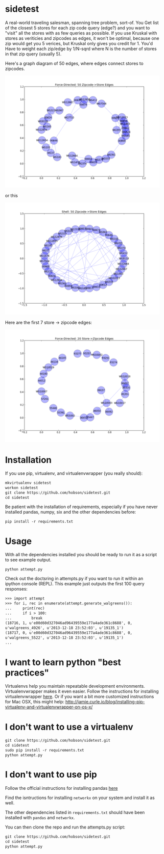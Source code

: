 # sidetest

A real-world traveling salesman, spanning tree problem, sort-of. You Get  list of the closest 5 stores for each zip code query (edge?) and you want to "visit" all the stores with as few queries as possible. If you use Kruskal with stores as veriticies and zipcodes as edges, it won't be optimal, because one zip would get you 5 verices, but Kruskal only gives you credit for 1. You'd Have to weight each zip/edge by 1/N-sqrd where N is the number of stores in that zip query (usually 5). 


Here's a graph diagram of 50 edges, where edges connect stores to zipcodes.

![Force-Directed Graph Diagram](spring50edges.png?raw=true "50 Store-Zipcode Edges, Force-Directed Layout")

or this

![Shell Graph Diagram](shell50edges.png?raw=true "50 Store-Zipcode Edges, Shell (Circle) Layout")

Here are the first 7 store -> zipcode edges:

![Force-Directed Graph, 7 Stores](first7stores.png?raw=true "First 7 Stores, Force-Directed Layout")


# Installation

If you use pip, virtualenv, and virtualenvwrapper (you really should):

    mkvirtualenv sidetest
    workon sidetest
    git clone https://github.com/hobson/sidetest.git
    cd sidetest

Be patient with the installation of requirements, especially if you have never installed pandas, numpy, six and the other dependencies before:

    pip install -r requirements.txt

# Usage

With all the dependencies installed you should be ready to run it as a script to see example output.  

    python attempt.py

Check out the doctsring in attempts.py if you want to run it within an ipython console (REPL). This example just outputs the first 100 query responses:

    >>> import attempt
    >>> for i, rec in enumerate(attempt.generate_walgreens()):
    ...     print(rec)
    ...     if i > 100:
    ...         break
    (18716, 1, u'e00d60d327046ad96439559e177a4ade361c8688', 0, u'walgreens_4926', u'2013-12-18 23:52:03', u'19135_1')
    (18717, 0, u'e00d60d327046ad96439559e177a4ade361c8688', 0, u'walgreens_5522', u'2013-12-18 23:52:03', u'19135_1')
    ...

# I want to learn python "best practices"

Virtualenvs help you maintain repeatable development environments. Virtualenvwrapper makes it even easier. Follow the instructions for installing virtualenvwrapper [here](http://virtualenvwrapper.readthedocs.org/en/latest/install.html). Or if you want a bit more customized instructions for Mac OSX, this might help: http://jamie.curle.io/blog/installing-pip-virtualenv-and-virtualenvwrapper-on-os-x/

# I don't want to use a virtualenv

    git clone https://github.com/hobson/sidetest.git
    cd sidetest
    sudo pip install -r requirements.txt
    python attempt.py

# I don't want to use pip

Follow the official instructions for installing pandas [here](http://pandas.pydata.org/pandas-docs/stable/install.html)

Find the isntructions for installing `networkx` on your system and install it as well.

The other dependencies listed in `requirements.txt` should have been installed with `pandas` and `networkx`.

You can then clone the repo and run the attempts.py script:

    git clone https://github.com/hobson/sidetest.git
    cd sidetest
    python attempt.py
